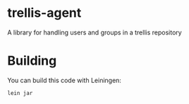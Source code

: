 # trellis-agent

A library for handling users and groups in a trellis repository

# Building

You can build this code with Leiningen:

    lein jar

